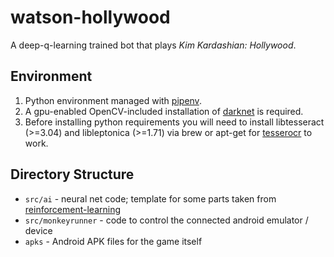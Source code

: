 # watson-hollywood

A deep-q-learning trained bot that plays *Kim Kardashian: Hollywood*.

## Environment

1. Python environment managed with [pipenv](https://docs.pipenv.org/).
2. A gpu-enabled OpenCV-included installation of [darknet](https://pjreddie.com/darknet/install/) is required.
3. Before installing python requirements you will need to install libtesseract (>=3.04) and libleptonica (>=1.71) via brew or apt-get for [tesserocr](https://github.com/sirfz/tesserocr) to work.

## Directory Structure

* `src/ai` - neural net code; template for some parts taken from [reinforcement-learning](https://github.com/dennybritz/reinforcement-learning/)
* `src/monkeyrunner` - code to control the connected android emulator / device
* `apks` - Android APK files for the game itself
